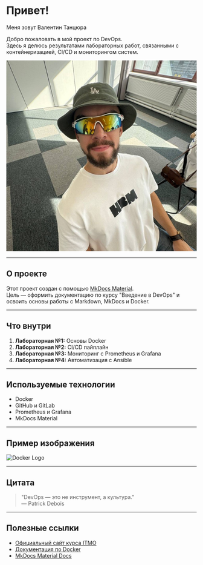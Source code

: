 # Привет!  
Меня зовут Валентин Танцюра

Добро пожаловать в мой проект по DevOps.  
Здесь я делюсь результатами лабораторных работ, связанными с контейнеризацией, CI/CD и мониторингом систем.

![Моё фото](images/photo.jpg)

---

## О проекте

Этот проект создан с помощью [MkDocs Material](https://squidfunk.github.io/mkdocs-material/).  
Цель — оформить документацию по курсу "Введение в DevOps" и освоить основы работы с Markdown, MkDocs и Docker.

---

## Что внутри

1. **Лабораторная №1:** Основы Docker  
2. **Лабораторная №2:** CI/CD пайплайн  
3. **Лабораторная №3:** Мониторинг с Prometheus и Grafana  
4. **Лабораторная №4:** Автоматизация с Ansible

---

## Используемые технологии

- Docker  
- GitHub и GitLab  
- Prometheus и Grafana  
- MkDocs Material  

---

## Пример изображения

![Docker Logo](https://www.docker.com/wp-content/uploads/2022/03/vertical-logo-monochromatic.png)

---

## Цитата

> "DevOps — это не инструмент, а культура."  
> — Patrick Debois

---

## Полезные ссылки

- [Официальный сайт курса ITMO](https://itmo.ru)  
- [Документация по Docker](https://docs.docker.com)  
- [MkDocs Material Docs](https://squidfunk.github.io/mkdocs-material/)